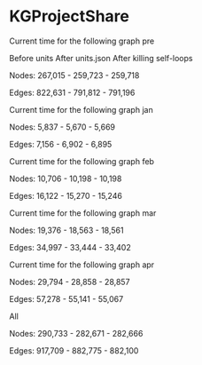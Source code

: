 # KGProjectShare

Current time for the following graph pre

Before units   After units.json   After killing self-loops

Nodes: 267,015 - 259,723 - 259,718

Edges: 822,631 - 791,812 - 791,196


Current time for the following graph jan

Nodes: 5,837 - 5,670 - 5,669

Edges: 7,156 - 6,902 - 6,895

Current time for the following graph feb

Nodes: 10,706 - 10,198 - 10,198

Edges: 16,122 - 15,270 - 15,246

Current time for the following graph mar

Nodes: 19,376 - 18,563 - 18,561

Edges: 34,997 - 33,444 - 33,402

Current time for the following graph apr

Nodes: 29,794 - 28,858 - 28,857

Edges: 57,278 - 55,141 - 55,067

All

Nodes: 290,733 - 282,671 - 282,666

Edges: 917,709 - 882,775 - 882,100
